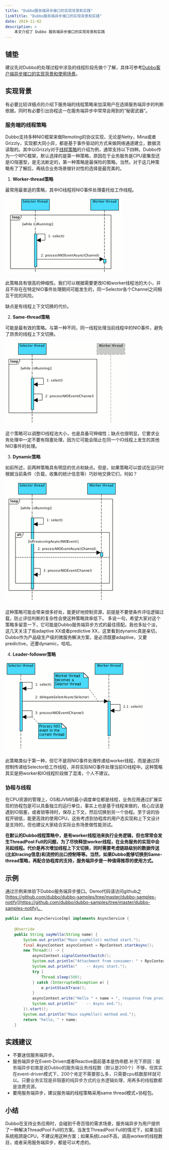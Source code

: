 ```yaml
---
title: "Dubbo服务端异步接口的实现背景和实践"
linkTitle: "Dubbo服务端异步接口的实现背景和实践"
date: 2019-11-02
description: > 
    本文介绍了 Dubbo 服务端异步接口的实现背景和实践
---
```


## 铺垫
建议先对Dubbo的处理过程中涉及的线程阶段先做个了解，具体可参考[Dubbo客户端异步接口的实现背景和使用场景](http://dubbo.apache.org/zh-cn/blog/dubboAsync_client.html)。

## 实现背景
有必要比较详细点的介绍下服务端的线程策略来加深用户在选择服务端异步的判断依据，同时有必要引出协程这一在服务端异步中常常会用到的“秘密武器”。

### 服务端的线程策略
Dubbo支持多种NIO框架来做Remoting的协议实现，无论是Netty，Mina或者Grizzly，实现都大同小异，都是基于事件驱动的方式来做网络通道建立，数据流读取的。其中以Grizzly对于[线程策略](https://javaee.github.io/grizzly/iostrategies.html)的介绍为例，通常支持以下四种。Dubbo作为一个RPC框架，默认选择的是第一种策略，原因在于业务服务是CPU密集型还是IO阻塞型，是无法断定的，第一种策略是最保险的策略。当然，对于这几种策略有了了解后，再结合业务场景做针对性的选择是最完美的。
1. __Worker-thread策略__

最常用最普适的策略，其中IO线程将NIO事件处理委托给工作线程。


![workerthread-strategy.png](/imgs/blog/dubboasyn_server/1.png)


此策略具有很高的伸缩性。我们可以根据需要更改IO和worker线程池的大小，并且不存在在特定NIO事件处理期间可能发生的，同一Selector各个Channel之间相互干扰的风险。

缺点是有线程上下文切换的代价。

2. __Same-thread策略__

可能是最有效的策略。与第一种不同，同一线程处理当前线程中的NIO事件，避免了昂贵的线程上下文切换。


![samethread-strategy.png](/imgs/blog/dubboasyn_server/2.png)


这个策略可以调整IO线程池大小，也是具备可伸缩性；缺点也很明显，它要求业务处理中一定不要有阻塞处理，因为它可能会阻止在同一个IO线程上发生的其他NIO事件的处理。

3. __Dynamic策略__

如前所述，前两种策略具有明显的优点和缺点。但是，如果策略可以尝试在运行时根据当前条件（负载，收集的统计信息等）巧妙地交换它们，何如？


![dynamic-strategy.png](/imgs/blog/dubboasyn_server/3.png)


这种策略可能会带来很多好处，能更好地控制资源，前提是不要使条件评估逻辑过载，防止评估判断的复杂性会使这种策略效率低下。
多说一句，希望大家对这个策略多留意一下，它可能是Dubbo服务端异步方式的最佳搭配。我也多扯个淡，这几天关注了些adaptive XX或者predictive XX，这里看到dynamic真是亲切，Dubbo作为产品级生产级的微服务解决方案，是必须既要adaptive，又要predictive，还要dynamic，哈哈。

4. __Leader-follower策略__



![leaderfollower-strategy.png](/imgs/blog/dubboasyn_server/4.png)

此策略类似于第一种，但它不是将NIO事件处理传递给worker线程，而是通过将控制传递给Selector给工作线程，并将实际NIO事件处理当前IO线程中。这种策略其实是把worker和IO线程阶段做了混淆，个人不建议。
### 协程与线程
在CPU资源的管理上，OS和JVM的最小调度单位都是线程，业务应用通过扩展实现的协程包是可以具备独立的运行单位，事实上也是基于线程来做的，核心应该是遇到IO阻塞，或者锁等待时，保存上下文，然后切换到另一个协程。至于说的协程开销低，能更高效的使用CPU，这些考虑到协程库的用户态实现和上下文设计是支持的，但也建议大家结合实际业务场景做性能测试。

__在默认的Dubbo线程策略中，是有worker线程池来执行业务逻辑，但也常常会发生ThreadPool Full的问题，为了尽快释放worker线程，在业务服务的实现中会另起线程。代价是再次增加线程上下文切换，同时需要考虑链路级别的数据传送(比如tracing信息)和流控的出口控制等等。当然，如果Dubbo能够切换到Same-thread策略，再配合协程库的支持，服务端异步是一种值得推荐的使用方式。__

## 示例
通过示例来体验下Dubbo服务端异步接口。Demo代码请访问github之[https://github.com/dubbo/dubbo-samples/tree/master/dubbo-samples-notify](https://github.com/dubbo/dubbo-samples/tree/master/dubbo-samples-notify)。
```java
public class AsyncServiceImpl implements AsyncService {

    @Override
    public String sayHello(String name) {
        System.out.println("Main sayHello() method start.");
        final AsyncContext asyncContext = RpcContext.startAsync();
        new Thread(() -> {
            asyncContext.signalContextSwitch();
            System.out.println("Attachment from consumer: " + RpcContext.getContext().getAttachment("consumer-key1"));
            System.out.println("    -- Async start.");
            try {
                Thread.sleep(500);
            } catch (InterruptedException e) {
                e.printStackTrace();
            }
            asyncContext.write("Hello " + name + ", response from provider.");
            System.out.println("    -- Async end.");
        }).start();
        System.out.println("Main sayHello() method end.");
        return "hello, " + name;
    }

```
## 实践建议
* 不要迷信服务端异步。
* 服务端异步在Event-Driven或者Reactive面前基本是伪命题.<span data-type="color" style="color:rgb(36, 41, 46)"><span data-type="background" style="background-color:rgb(255, 255, 255)">补充下原因：服务端异步初衷是说Dubbo的服务端业务线程数（默认是200个）不够，但其实在event-driven模式下，200个肯定不需要那么多，只需要cpu核数那样就可以。只要业务实现是非阻塞的纯异步方式的业务逻辑处理，用再多的线程数都是浪费资源。</span></span>
* 要用服务端异步，建议服务端的线程策略采用same thread模式+协程包。

## 小结
Dubbo在支持业务应用时，会碰到千奇百怪的需求场景，服务端异步为用户提供了一种解决ThreadPool Full的方案。当发生ThreadPool Full的情况下，如果当前系统瓶颈是CPU，不建议用这种方案；如果系统Load不高，调高worker的线程数目，或者采用服务端异步，都是可以考虑的。